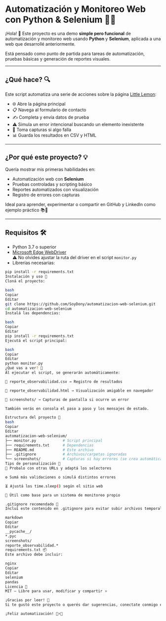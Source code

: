 # Automatización y Monitoreo Web con Python & Selenium 🚀🐍

¡Hola! 👋 Este proyecto es una demo **simple pero funcional** de automatización y monitoreo web usando **Python** y **Selenium**, aplicada a una web que desarrollé anteriormente.

Está pensado como punto de partida para tareas de automatización, pruebas básicas y generación de reportes visuales.

---

## ¿Qué hace? 🔍

Este script automatiza una serie de acciones sobre la página [Little Lemon](https://soydony.github.io/Little-Lemon/index.html):

- 🌐 Abre la página principal  
- 📋 Navega al formulario de contacto  
- ✍️ Completa y envía datos de prueba  
- ⚠️ Simula un error intencional buscando un elemento inexistente  
- 📸 Toma capturas si algo falla  
- 📊 Guarda los resultados en CSV y HTML  

---

## ¿Por qué este proyecto? 💡

Quería mostrar mis primeras habilidades en:

- Automatización web con **Selenium**  
- Pruebas controladas y scripting básico  
- Reportes automatizados con visualización  
- Registro de errores con capturas  

Ideal para aprender, experimentar o compartir en GitHub y LinkedIn como ejemplo práctico 📚💼

---

## Requisitos 🛠️

- Python 3.7 o superior  
- [Microsoft Edge WebDriver](https://developer.microsoft.com/en-us/microsoft-edge/tools/webdriver/)  
  ⚠️ No olvides ajustar la ruta del driver en el script `monitor.py`
- Librerías necesarias:

```bash
pip install -r requirements.txt
Instalación y uso 🚀
Cloná el proyecto:

bash
Copiar
Editar
git clone https://github.com/SoyDony/automatizacion-web-selenium.git
cd automatizacion-web-selenium
Instalá las dependencias:

bash
Copiar
Editar
pip install -r requirements.txt
Ejecutá el script principal:

bash
Copiar
Editar
python monitor.py
¿Qué vas a ver? 👀
Al ejecutar el script, se generarán automáticamente:

📁 reporte_observabilidad.csv → Registro de resultados

📁 reporte_observabilidad.html → Visualización amigable en navegador

📁 screenshots/ → Capturas de pantalla si ocurre un error

También verás en consola el paso a paso y los mensajes de estado.

Estructura del proyecto 📂
bash
Copiar
Editar
automatizacion-web-selenium/
├── monitor.py            # Script principal
├── requirements.txt      # Dependencias
├── README.md             # Este archivo
├── .gitignore            # Archivos/carpetas ignoradas
└── screenshots/          # Capturas si hay errores (se crea automáticamente)
Tips de personalización 🎨
🔁 Probalo con otras URLs y adaptá los selectores

⚙️ Sumá más validaciones o simulá distintos errores

⏳ Ajustá los time.sleep() según el sitio web

🧩 Útil como base para un sistema de monitoreo propio

.gitignore recomendado 🧽
Incluí este contenido en .gitignore para evitar subir archivos temporales:

markdown
Copiar
Editar
__pycache__/
*.pyc
screenshots/
reporte_observabilidad.*
requirements.txt 📦
Este archivo debe incluir:

nginx
Copiar
Editar
selenium
pandas
Licencia 📄
MIT — Libre para usar, modificar y compartir ⭐

¡Gracias por leer! 🙌
Si te gustó este proyecto o querés dar sugerencias, conectate conmigo en LinkedIn o dejá una ⭐ en el repo.

¡Feliz automatización! 🧪⚡️🐍



